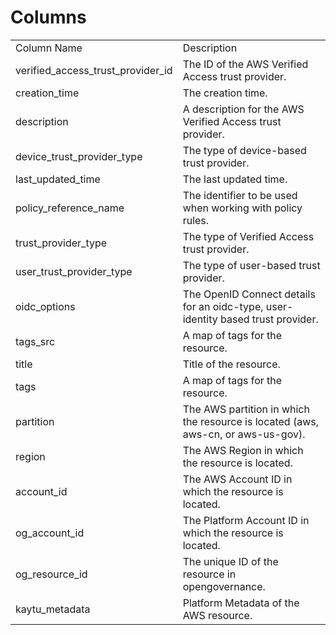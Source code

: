 # Columns  

<table>
	<tr><td>Column Name</td><td>Description</td></tr>
	<tr><td>verified_access_trust_provider_id</td><td>The ID of the AWS Verified Access trust provider.</td></tr>
	<tr><td>creation_time</td><td>The creation time.</td></tr>
	<tr><td>description</td><td>A description for the AWS Verified Access trust provider.</td></tr>
	<tr><td>device_trust_provider_type</td><td>The type of device-based trust provider.</td></tr>
	<tr><td>last_updated_time</td><td>The last updated time.</td></tr>
	<tr><td>policy_reference_name</td><td>The identifier to be used when working with policy rules.</td></tr>
	<tr><td>trust_provider_type</td><td>The type of Verified Access trust provider.</td></tr>
	<tr><td>user_trust_provider_type</td><td>The type of user-based trust provider.</td></tr>
	<tr><td>oidc_options</td><td>The OpenID Connect details for an oidc-type, user-identity based trust provider.</td></tr>
	<tr><td>tags_src</td><td>A map of tags for the resource.</td></tr>
	<tr><td>title</td><td>Title of the resource.</td></tr>
	<tr><td>tags</td><td>A map of tags for the resource.</td></tr>
	<tr><td>partition</td><td>The AWS partition in which the resource is located (aws, aws-cn, or aws-us-gov).</td></tr>
	<tr><td>region</td><td>The AWS Region in which the resource is located.</td></tr>
	<tr><td>account_id</td><td>The AWS Account ID in which the resource is located.</td></tr>
	<tr><td>og_account_id</td><td>The Platform Account ID in which the resource is located.</td></tr>
	<tr><td>og_resource_id</td><td>The unique ID of the resource in opengovernance.</td></tr>
	<tr><td>kaytu_metadata</td><td>Platform Metadata of the AWS resource.</td></tr>
</table>